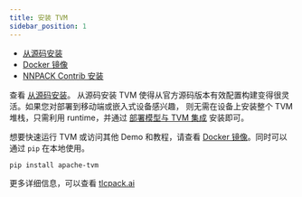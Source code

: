 ```yaml
---
title: 安装 TVM
sidebar_position: 1
---
```


* [从源码安装](install/from_source)
* [Docker 镜像](install/docker)
* [NNPACK Contrib 安装](install/nnpack)

查看 [从源码安装](from_source)。 从源码安装 TVM
使得从官方源码版本有效配置构建变得很灵活。如果您对部署到移动端或嵌入式设备感兴趣，
则无需在设备上安装整个 TVM 堆栈，只需利用 runtime，并通过
[部署模型与 TVM 集成](../user_guide/how_to_guide/deploy) 安装即可。

想要快速运行 TVM 或访问其他 Demo 和教程，请查看
[Docker 镜像](install/docker)。同时可以通过 `pip` 在本地使用。

``` bash
pip install apache-tvm
```

更多详细信息，可以查看 [tlcpack.ai](https://tlcpack.ai/)
